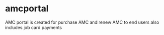# amcportal
AMC portal is created for  purchase AMC and renew AMC to end users also includes job card payments

